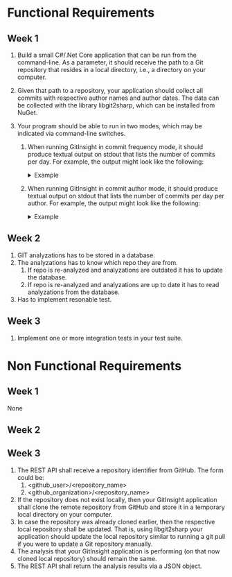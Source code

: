 # Functional Requirements
## Week 1
1. Build a small C#/.Net Core application that can be run from the command-line. As a parameter, it should receive the path to a Git repository that resides in a local directory, i.e., a directory on your computer.

2. Given that path to a repository, your application should collect all commits with respective author names and author dates. The data can be collected with the library libgit2sharp, which can be installed from NuGet.

3. Your program should be able to run in two modes, which may be indicated via command-line switches.

    1. When running GitInsight in commit frequency mode, it should produce textual output on stdout that lists the number of commits per day. For example, the output might look like the following:
        <details>
        <summary>Example</summary>

                1 2017-12-08
                6 2017-12-26
                12 2018-01-01
                13 2018-01-02
                10 2018-01-14
                7 2018-01-17
                5 2018-01-18 
        </details>

    2. When running GitInsight in commit author mode, it should produce textual output on stdout that lists the number of commits per day per author. For example, the output might look like the following:
        <details>
        <summary>Example</summary>

            Marie Beaumin
                1 2017-12-08
                6 2017-12-26
                12 2018-01-01
                13 2018-01-02
                10 2018-01-14
                7 2018-01-17
                5 2018-01-18 

            Maxime Kauta
                5 2017-12-06
                3 2017-12-07
                1 2018-01-01
                10 2018-01-02
                21 2018-01-03
                1 2018-01-04
                5 2018-01-05 
        </details>

## Week 2
1. GIT analyzations has to be stored in a database.
2. The analyzations has to know which repo they are from.
    1. If repo is re-analyzed and analyzations are outdated it has to update the database.
    2. If repo is re-analyzed and analyzations are up to date it has to read analyzations from the database.
3. Has to implement resonable test.

## Week 3
1. Implement one or more integration tests in your test suite. 

# Non Functional Requirements
## Week 1
None
## Week 2

## Week 3
1. The REST API shall receive a repository identifier from GitHub. The form could be:
    1. <github_user>/<repository_name> 
    2. <github_organization>/<repository_name>
2. If the repository does not exist locally, then your GitInsight application shall clone the remote repository from GitHub and store it in a temporary local directory on your computer.
3. In case the repository was already cloned earlier, then the respective local repository shall be updated. That is, using libgit2sharp your application should update the local repository similar to running a git pull if you were to update a Git repository manually.
4. The analysis that your GitInsight application is performing (on that now cloned local repository) should remain the same.
5. The REST API shall return the analysis results via a JSON object.

